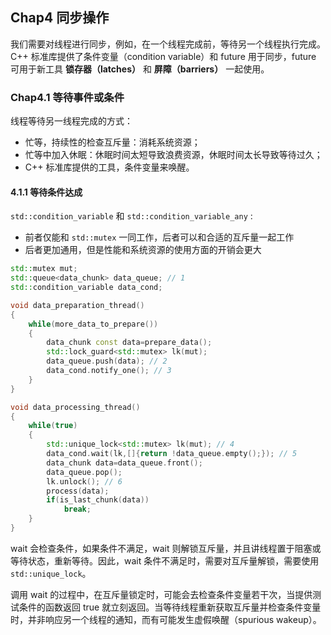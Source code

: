 ## Chap4 同步操作
我们需要对线程进行同步，例如，在一个线程完成前，等待另一个线程执行完成。C++ 标准库提供了条件变量（condition variable）和 future 用于同步，future 可用于新工具 **锁存器（latches）** 和 **屏障（barriers）** 一起使用。

### Chap4.1 等待事件或条件
线程等待另一线程完成的方式：
* 忙等，持续性的检查互斥量：消耗系统资源；
* 忙等中加入休眠：休眠时间太短导致浪费资源，休眠时间太长导致等待过久；
* C++ 标准库提供的工具，条件变量来唤醒。

#### 4.1.1 等待条件达成

`std::condition_variable` 和 `std::condition_variable_any` :
* 前者仅能和 `std::mutex` 一同工作，后者可以和合适的互斥量一起工作
* 后者更加通用，但是性能和系统资源的使用方面的开销会更大

```cpp
std::mutex mut;
std::queue<data_chunk> data_queue; // 1
std::condition_variable data_cond;

void data_preparation_thread()
{
	while(more_data_to_prepare())
	{
		data_chunk const data=prepare_data();
		std::lock_guard<std::mutex> lk(mut);
		data_queue.push(data); // 2
		data_cond.notify_one(); // 3
	}
}

void data_processing_thread()
{
	while(true)
	{
		std::unique_lock<std::mutex> lk(mut); // 4
		data_cond.wait(lk,[]{return !data_queue.empty();}); // 5
		data_chunk data=data_queue.front();
		data_queue.pop();
		lk.unlock(); // 6
		process(data);
		if(is_last_chunk(data))
			break;
	}
}
```

wait 会检查条件，如果条件不满足，wait 则解锁互斥量，并且讲线程置于阻塞或等待状态，重新等待。因此，wait 条件不满足时，需要对互斥量解锁，需要使用 `std::unique_lock`。

调用 wait 的过程中，在互斥量锁定时，可能会去检查条件变量若干次，当提供测试条件的函数返回 true 就立刻返回。当等待线程重新获取互斥量并检查条件变量时，并非响应另一个线程的通知，而有可能发生虚假唤醒（spurious wakeup）。
